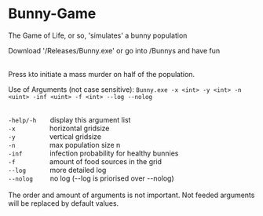 # Bunny-Game
The Game of Life, or so,
'simulates' a bunny population

Download '/Releases/Bunny.exe'
or go into /Bunnys and have fun<br /><br />

Press ```k```to initiate a mass murder on half of the population.

Use of Arguments (not case sensitive):
```Bunny.exe -x <int> -y <int> -n <uint> -inf <uint> -f <int> --log --nolog```<br />
<br />

```-help/-h```&emsp;&emsp;display this argument list<br />
```-x```&emsp;&emsp;&emsp;&emsp;&emsp;horizontal gridsize<br />
```-y```&emsp;&emsp;&emsp;&emsp;&emsp;vertical gridsize<br />
```-n```&emsp;&emsp;&emsp;&emsp;&emsp;max population size n<br />
```-inf```&emsp;&emsp;&emsp;&emsp;infection probability for healthy bunnies<br />
```-f```&emsp;&emsp;&emsp;&emsp;&emsp;amount of food sources in the grid<br />
```--log```&ensp;&emsp;&emsp;&emsp;more detailed log<br />
```--nolog```&ensp;&emsp;&emsp;no log (--log is priorised over --nolog)<br />
<br />
The order and amount of arguments is not important.
Not feeded arguments will be replaced by default values.
